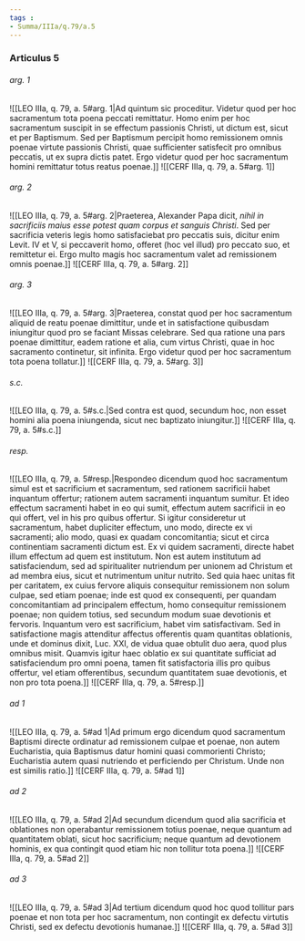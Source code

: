 ```yaml
---
tags : 
- Summa/IIIa/q.79/a.5
---
```


### Articulus 5

###### arg. 1
![[LEO IIIa, q. 79, a. 5#arg. 1|Ad quintum sic proceditur. Videtur quod per hoc sacramentum tota poena peccati remittatur. Homo enim per hoc sacramentum suscipit in se effectum passionis Christi, ut dictum est, sicut et per Baptismum. Sed per Baptismum percipit homo remissionem omnis poenae virtute passionis Christi, quae sufficienter satisfecit pro omnibus peccatis, ut ex supra dictis patet. Ergo videtur quod per hoc sacramentum homini remittatur totus reatus poenae.]]
![[CERF IIIa, q. 79, a. 5#arg. 1]]

###### arg. 2
![[LEO IIIa, q. 79, a. 5#arg. 2|Praeterea, Alexander Papa dicit, *nihil in sacrificiis maius esse potest quam corpus et sanguis Christi*. Sed per sacrificia veteris legis homo satisfaciebat pro peccatis suis, dicitur enim Levit. IV et V, si peccaverit homo, offeret (hoc vel illud) pro peccato suo, et remittetur ei. Ergo multo magis hoc sacramentum valet ad remissionem omnis poenae.]]
![[CERF IIIa, q. 79, a. 5#arg. 2]]

###### arg. 3
![[LEO IIIa, q. 79, a. 5#arg. 3|Praeterea, constat quod per hoc sacramentum aliquid de reatu poenae dimittitur, unde et in satisfactione quibusdam iniungitur quod pro se faciant Missas celebrare. Sed qua ratione una pars poenae dimittitur, eadem ratione et alia, cum virtus Christi, quae in hoc sacramento continetur, sit infinita. Ergo videtur quod per hoc sacramentum tota poena tollatur.]]
![[CERF IIIa, q. 79, a. 5#arg. 3]]

###### s.c.
![[LEO IIIa, q. 79, a. 5#s.c.|Sed contra est quod, secundum hoc, non esset homini alia poena iniungenda, sicut nec baptizato iniungitur.]]
![[CERF IIIa, q. 79, a. 5#s.c.]]

###### resp.
![[LEO IIIa, q. 79, a. 5#resp.|Respondeo dicendum quod hoc sacramentum simul est et sacrificium et sacramentum, sed rationem sacrificii habet inquantum offertur; rationem autem sacramenti inquantum sumitur. Et ideo effectum sacramenti habet in eo qui sumit, effectum autem sacrificii in eo qui offert, vel in his pro quibus offertur. Si igitur consideretur ut sacramentum, habet dupliciter effectum, uno modo, directe ex vi sacramenti; alio modo, quasi ex quadam concomitantia; sicut et circa continentiam sacramenti dictum est. Ex vi quidem sacramenti, directe habet illum effectum ad quem est institutum. Non est autem institutum ad satisfaciendum, sed ad spiritualiter nutriendum per unionem ad Christum et ad membra eius, sicut et nutrimentum unitur nutrito. Sed quia haec unitas fit per caritatem, ex cuius fervore aliquis consequitur remissionem non solum culpae, sed etiam poenae; inde est quod ex consequenti, per quandam concomitantiam ad principalem effectum, homo consequitur remissionem poenae; non quidem totius, sed secundum modum suae devotionis et fervoris. Inquantum vero est sacrificium, habet vim satisfactivam. Sed in satisfactione magis attenditur affectus offerentis quam quantitas oblationis, unde et dominus dixit, Luc. XXI, de vidua quae obtulit duo aera, quod plus omnibus misit. Quamvis igitur haec oblatio ex sui quantitate sufficiat ad satisfaciendum pro omni poena, tamen fit satisfactoria illis pro quibus offertur, vel etiam offerentibus, secundum quantitatem suae devotionis, et non pro tota poena.]]
![[CERF IIIa, q. 79, a. 5#resp.]]

###### ad 1
![[LEO IIIa, q. 79, a. 5#ad 1|Ad primum ergo dicendum quod sacramentum Baptismi directe ordinatur ad remissionem culpae et poenae, non autem Eucharistia, quia Baptismus datur homini quasi commorienti Christo; Eucharistia autem quasi nutriendo et perficiendo per Christum. Unde non est similis ratio.]]
![[CERF IIIa, q. 79, a. 5#ad 1]]

###### ad 2
![[LEO IIIa, q. 79, a. 5#ad 2|Ad secundum dicendum quod alia sacrificia et oblationes non operabantur remissionem totius poenae, neque quantum ad quantitatem oblati, sicut hoc sacrificium; neque quantum ad devotionem hominis, ex qua contingit quod etiam hic non tollitur tota poena.]]
![[CERF IIIa, q. 79, a. 5#ad 2]]

###### ad 3
![[LEO IIIa, q. 79, a. 5#ad 3|Ad tertium dicendum quod hoc quod tollitur pars poenae et non tota per hoc sacramentum, non contingit ex defectu virtutis Christi, sed ex defectu devotionis humanae.]]
![[CERF IIIa, q. 79, a. 5#ad 3]]

